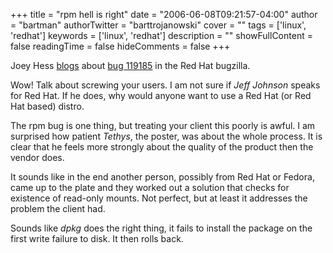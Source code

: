 +++
title = "rpm hell is right"
date = "2006-06-08T09:21:57-04:00"
author = "bartman"
authorTwitter = "barttrojanowski"
cover = ""
tags = ['linux', 'redhat']
keywords = ['linux', 'redhat']
description = ""
showFullContent = false
readingTime = false
hideComments = false
+++

Joey Hess [blogs](http://kitenet.net/~joey/blog/entry/rpm_hell.html) about [bug 119185](https://bugzilla.redhat.com/bugzilla/show_bug.cgi?id=119185) in the Red Hat bugzilla.

Wow!  Talk about screwing your users.  I am not sure if *Jeff Johnson* speaks for Red Hat.  If he does, why would anyone want to use a Red Hat (or Red Hat based) distro.

The rpm bug is one thing, but treating your client this poorly is awful.  I am surprised how patient *Tethys*, the poster, was about the whole process.  It is clear that he feels more strongly about the quality of the product then the vendor does.

It sounds like in the end another person, possibly from Red Hat or Fedora, came up to the plate and they worked out a solution that checks for existence of read-only mounts.  Not perfect, but at least it addresses the problem the client had.

Sounds like *dpkg* does the right thing, it fails to install the package on the first write failure to disk.  It then rolls back.
